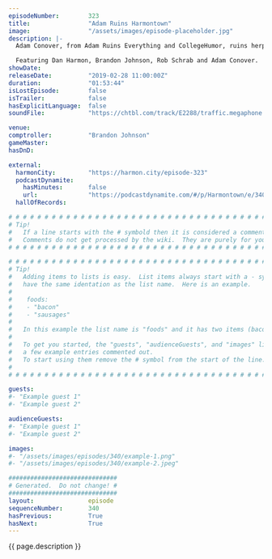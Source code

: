 ```yaml
---
episodeNumber:        323
title:                "Adam Ruins Harmontown"
image:                "/assets/images/episode-placeholder.jpg"
description: |-
  Adam Conover, from Adam Ruins Everything and CollegeHumor, ruins herpes, hymens and Harmontown. Brandon Johnson is our guest comptroller, and Schrab is back with another new chair.

  Featuring Dan Harmon, Brandon Johnson, Rob Schrab and Adam Conover.
showDate:             
releaseDate:          "2019-02-28 11:00:00Z"
duration:             "01:53:44"
isLostEpisode:        false
isTrailer:            false
hasExplicitLanguage:  false
soundFile:            "https://chtbl.com/track/E2288/traffic.megaphone.fm/STA7557659041.mp3?updated=1596565741"

venue:                
comptroller:          "Brandon Johnson"
gameMaster:           
hasDnD:               

external:
  harmonCity:         "https://harmon.city/episode-323"
  podcastDynamite:
    hasMinutes:       false
    url:              "https://podcastdynamite.com/#/p/Harmontown/e/340/323"
  hallOfRecords:      

# # # # # # # # # # # # # # # # # # # # # # # # # # # # # # # # # # # # # # # # # # # # #
# Tip!
#   If a line starts with the # symbold then it is considered a comment.
#   Comments do not get processed by the wiki.  They are purely for your information.
# # # # # # # # # # # # # # # # # # # # # # # # # # # # # # # # # # # # # # # # # # # # #

# # # # # # # # # # # # # # # # # # # # # # # # # # # # # # # # # # # # # # # # # # # # #
# Tip!
#   Adding items to lists is easy.  List items always start with a - symbol and have
#   have the same identation as the list name.  Here is an example.
#
#    foods:
#    - "bacon"
#    - "sausages"
#
#   In this example the list name is "foods" and it has two items (bacon, and sausages).
#
#   To get you started, the "guests", "audienceGuests", and "images" lists below have
#   a few example entries commented out.
#   To start using them remove the # symbol from the start of the line.
#
# # # # # # # # # # # # # # # # # # # # # # # # # # # # # # # # # # # # # # # # # # # # #

guests:
#- "Example guest 1"
#- "Example guest 2"

audienceGuests:
#- "Example guest 1"
#- "Example guest 2"

images:
#- "/assets/images/episodes/340/example-1.png"
#- "/assets/images/episodes/340/example-2.jpeg"

##############################
# Generated.  Do not change! #
##############################
layout:               episode
sequenceNumber:       340
hasPrevious:          True
hasNext:              True
---
```


<!-- The episode description will be rendered here -->
{{ page.description }}

<!-- Add your content BELOW here -->
<!-- vvvvvvvvvvvvvvvvvvvvvvvvvvv -->




<!-- ^^^^^^^^^^^^^^^^^^^^^^^^^^^ -->
<!-- Add your content ABOVE here -->

<!-- The episode gallery will be rendered here -->